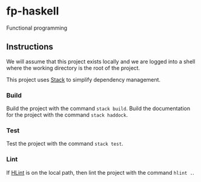 # fp-haskell

Functional programming

## Instructions

We will assume that this project exists locally and we are logged into a shell
where the working directory is the root of the project.

This project uses [Stack][stack] to simplify dependency management.

### Build

Build the project with the command `stack build`. Build the documentation for
the project with the command `stack haddock`.

### Test

Test the project with the command `stack test`.

### Lint

If [HLint][hlint] is on the local path, then lint the project with the command
`hlint .`.

[stack]: https://www.haskellstack.org
[hlint]: http://hackage.haskell.org/package/hlint
